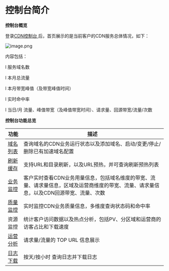 # **控制台简介**

**控制台概览**

登录[CDN控制台 ](https://cdn-console.jdcloud.com/overview)后，首页展示的是当前客户的CDN服务总体情况，如下：

![image.png](https://img1.jcloudcs.com/cms/b6c1bfcb-4361-42c7-8ca1-fb267b94b3ea20180116094241.png)

内容包括：

l  服务域名数

l  本月总流量

l  本月带宽峰值（及带宽峰值时间）

l  实时命中率

l  当日/月 流量、峰值带宽（及峰值带宽时间）、请求量、回源带宽/流量/次数

**控制台功能总览**

| 功能                                                         | 描述                                                         |
| ------------------------------------------------------------ | ------------------------------------------------------------ |
| [域名列表](https://www.jdcloud.com/help/detail/2129/isCatalog/1) | 查询域名的CDN业务运行状态以及添加域名、启动/变更/停止/删除已有加速域名配置 |
| [刷新缓存](https://www.jdcloud.com/help/detail/2124/isCatalog/1) | 支持URL和目录刷新，以及URL预热，并可查询刷新预热列表         |
| [业务监控](https://www.jdcloud.com/help/detail/2134/isCatalog/1) | 客户实时查看CDN业务用量信息，包括域名维度的带宽、流量、请求量信息，区域及运营商维度的带宽、流量、请求量信息，以及CDN回源带宽、流量、次数 |
| [质量监控](https://www.jdcloud.com/help/detail/2136/isCatalog/1) | 实时监控CDN业务质量信息，多维度查询状态码和命中率            |
| 资源监控                                                     | 统计客户访问数据以及热点分析，包括PV、分区域和运营商的访客占比和下载速度 |
| [运营分析](https://www.jdcloud.com/help/detail/2139/isCatalog/1) | 请求量/流量的 TOP URL 信息展示                               |
| [日志下载](https://www.jdcloud.com/help/detail/2031/isCatalog/1) | 按天/按小时 查询日志并下载日志                               |